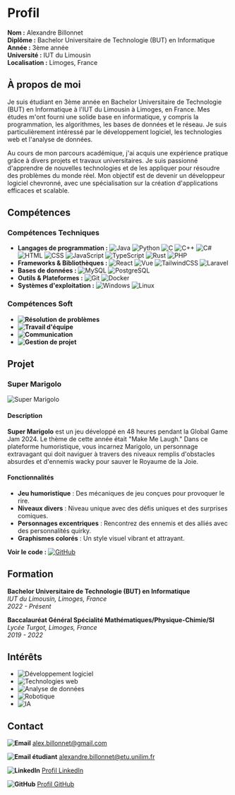 # Profil

**Nom :** Alexandre Billonnet  
**Diplôme :** Bachelor Universitaire de Technologie (BUT) en Informatique  
**Année :** 3ème année  
**Université :** IUT du Limousin  
**Localisation :** Limoges, France  

## À propos de moi

Je suis étudiant en 3ème année en Bachelor Universitaire de Technologie (BUT) en Informatique à l'IUT du Limousin à Limoges, en France. Mes études m'ont fourni une solide base en informatique, y compris la programmation, les algorithmes, les bases de données et le réseau. Je suis particulièrement intéressé par le développement logiciel, les technologies web et l'analyse de données.

Au cours de mon parcours académique, j'ai acquis une expérience pratique grâce à divers projets et travaux universitaires. Je suis passionné d'apprendre de nouvelles technologies et de les appliquer pour résoudre des problèmes du monde réel. Mon objectif est de devenir un développeur logiciel chevronné, avec une spécialisation sur la création d'applications efficaces et scalable.

## Compétences

### Compétences Techniques
- **Langages de programmation :** ![Java](https://img.shields.io/badge/Java-ED8B00?style=flat-square&logo=java&logoColor=white) ![Python](https://img.shields.io/badge/Python-3776AB?style=flat-square&logo=python&logoColor=white) ![C](https://img.shields.io/badge/C-A8B9CC?style=flat-square&logo=c&logoColor=white) ![C++](https://img.shields.io/badge/C++-00599C?style=flat-square&logo=c%2B%2B&logoColor=white) ![C#](https://img.shields.io/badge/C%23-239120?style=flat-square&logo=c-sharp&logoColor=white) ![HTML](https://img.shields.io/badge/HTML5-E34F26?style=flat-square&logo=html5&logoColor=white) ![CSS](https://img.shields.io/badge/CSS3-1572B6?style=flat-square&logo=css3&logoColor=white) ![JavaScript](https://img.shields.io/badge/JavaScript-F7DF1E?style=flat-square&logo=javascript&logoColor=black) ![TypeScript](https://img.shields.io/badge/TypeScript-007ACC?style=flat-square&logo=typescript&logoColor=white) ![Rust](https://img.shields.io/badge/Rust-000000?style=flat-square&logo=rust&logoColor=white) ![PHP](https://img.shields.io/badge/PHP-777BB4?style=flat-square&logo=php&logoColor=white)
- **Frameworks & Bibliothèques :** ![React](https://img.shields.io/badge/React-20232A?style=flat-square&logo=react&logoColor=61DAFB) ![Vue](https://img.shields.io/badge/Vue.js-35495E?style=flat-square&logo=vue.js&logoColor=4FC08D) ![TailwindCSS](https://img.shields.io/badge/TailwindCSS-38B2AC?style=flat-square&logo=tailwind-css&logoColor=white) ![Laravel](https://img.shields.io/badge/Laravel-FF2D20?style=flat-square&logo=laravel&logoColor=white)
- **Bases de données :** ![MySQL](https://img.shields.io/badge/MySQL-4479A1?style=flat-square&logo=mysql&logoColor=white) ![PostgreSQL](https://img.shields.io/badge/PostgreSQL-336791?style=flat-square&logo=postgresql&logoColor=white)
- **Outils & Plateformes :** ![Git](https://img.shields.io/badge/Git-F05032?style=flat-square&logo=git&logoColor=white) ![Docker](https://img.shields.io/badge/Docker-2496ED?style=flat-square&logo=docker&logoColor=white)
- **Systèmes d'exploitation :** ![Windows](https://img.shields.io/badge/Windows-0078D6?style=flat-square&logo=windows&logoColor=white) ![Linux](https://img.shields.io/badge/Linux-FCC624?style=flat-square&logo=linux&logoColor=black)

### Compétences Soft
- **![Résolution de problèmes](https://img.shields.io/badge/Résolution%20de%20problèmes-4CAF50?style=flat-square&logo=lightbulb&logoColor=white)** 
- **![Travail d'équipe](https://img.shields.io/badge/Travail%20d'équipe-2196F3?style=flat-square&logo=people&logoColor=white)** 
- **![Communication](https://img.shields.io/badge/Communication-FF9800?style=flat-square&logo=chat&logoColor=white)** 
- **![Gestion de projet](https://img.shields.io/badge/Gestion%20de%20projet-9C27B0?style=flat-square&logo=project&logoColor=white)**

## Projet

### Super Marigolo

<img src="https://raw.githubusercontent.com/BAYRYO/SuperMarigolo/refs/heads/main/src/ressources/Player/2.png" alt="Super Marigolo" style="max-width:200px; max-height:200px;">

#### Description

**Super Marigolo** est un jeu développé en 48 heures pendant la Global Game Jam 2024. Le thème de cette année était "Make Me Laugh." Dans ce plateforme humoristique, vous incarnez Marigolo, un personnage extravagant qui doit naviguer à travers des niveaux remplis d'obstacles absurdes et d'ennemis wacky pour sauver le Royaume de la Joie.

#### Fonctionnalités

- **Jeu humoristique** : Des mécaniques de jeu conçues pour provoquer le rire.
- **Niveaux divers** : Niveau unique avec des défis uniques et des surprises comiques.
- **Personnages excentriques** : Rencontrez des ennemis et des alliés avec des personnalités quirky.
- **Graphismes colorés** : Un style visuel vibrant et attrayant.

**Voir le code :** [![GitHub](https://img.shields.io/badge/GitHub-SuperMarigolo-181717?style=flat-square&logo=github&logoColor=white)](https://github.com/BAYRYO/SuperMarigolo)

## Formation

**Bachelor Universitaire de Technologie (BUT) en Informatique**  
*IUT du Limousin, Limoges, France*  
*2022 - Présent*

**Baccalauréat Général Spécialité Mathématiques/Physique-Chimie/SI**
*Lycée Turgot, Limoges, France*  
*2019 - 2022*

## Intérêts

- ![Développement logiciel](https://img.shields.io/badge/Développement%20logiciel-007ACC?style=flat-square&logo=code&logoColor=white)
- ![Technologies web](https://img.shields.io/badge/Techonologies%20web-FF5722?style=flat-square&logo=web&logoColor=white)
- ![Analyse de données](https://img.shields.io/badge/Analyse%20de%20données-4CAF50?style=flat-square&logo=bar-chart&logoColor=white)
- ![Robotique](https://img.shields.io/badge/Robotique-9C27B0?style=flat-square&logo=robot&logoColor=white)
- ![IA](https://img.shields.io/badge/IA-FF9800?style=flat-square&logo=brain&logoColor=white)

## Contact

**![Email](https://img.shields.io/badge/Email-D14836?style=flat-square&logo=gmail&logoColor=white)** alex.billonnet@gmail.com 

**![Email étudiant](https://img.shields.io/badge/Email-D14836?style=flat-square&logo=gmail&logoColor=white)** alexandre.billonnet@etu.unilim.fr

**![LinkedIn](https://img.shields.io/badge/LinkedIn-0077B5?style=flat-square&logo=linkedin&logoColor=white)** [Profil LinkedIn](https://www.linkedin.com/in/alexandre-billonnet/) 

**![GitHub](https://img.shields.io/badge/GitHub-181717?style=flat-square&logo=github&logoColor=white)** [Profil GitHub](https://github.com/BAYRYO)
